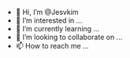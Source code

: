 - 👋 Hi, I’m @Jesvkim
- 👀 I’m interested in ...
- 🌱 I’m currently learning ...
- 💞️ I’m looking to collaborate on ...
- 📫 How to reach me ...

<!---
Jesvkim/Jesvkim is a ✨ special ✨ repository because its `README.md` (this file) appears on your GitHub profile.
You can click the Preview link to take a look at your changes.
--->
